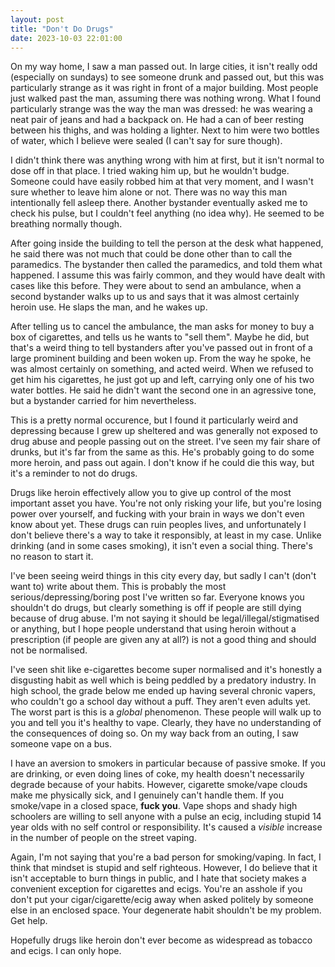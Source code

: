 ```yaml
---
layout: post
title: "Don't Do Drugs"
date: 2023-10-03 22:01:00
---
```


On my way home, I saw a man passed out. In large cities, it isn't really odd (especially on sundays) to see someone drunk and passed out, but this was particularly strange as it was right in front of a major building. Most people just walked past the man, assuming there was nothing wrong. What I found particularly strange was the way the man was dressed: he was wearing a neat pair of jeans and had a backpack on. He had a can of beer resting between his thighs, and was holding a lighter. Next to him were two bottles of water, which I believe were sealed (I can't say for sure though). 

I didn't think there was anything wrong with him at first, but it isn't normal to dose off in that place. I tried waking him up, but he wouldn't budge. Someone could have easily robbed him at that very moment, and I wasn't sure whether to leave him alone or not. There was no way this man intentionally fell asleep there. Another bystander eventually asked me to check his pulse, but I couldn't feel anything (no idea why). He seemed to be breathing normally though. 

After going inside the building to tell the person at the desk what happened, he said there was not much that could be done other than to call the paramedics. The bystander then called the paramedics, and told them what happened. I assume this was fairly common, and they would have dealt with cases like this before. They were about to send an ambulance, when a second bystander walks up to us and says that it was almost certainly heroin use. He slaps the man, and he wakes up.

After telling us to cancel the ambulance, the man asks for money to buy a box of cigarettes, and tells us he wants to "sell them". Maybe he did, but that's a weird thing to tell bystanders after you've passed out in front of a large prominent building and been woken up. From the way he spoke, he was almost certainly on something, and acted weird. When we refused to get him his cigarettes, he just got up and left, carrying only one of his two water bottles. He said he didn't want the second one in an agressive tone, but a bystander carried for him nevertheless. 

This is a pretty normal occurence, but I found it particularly weird and depressing because I grew up sheltered and was generally not exposed to drug abuse and people passing out on the street. I've seen my fair share of drunks, but it's far from the same as this. He's probably going to do some more heroin, and pass out again. I don't know if he could die this way, but it's a reminder to not do drugs. 

Drugs like heroin effectively allow you to give up control of the most important asset you have. You're not only risking your life, but you're losing power over yourself, and fucking with your brain in ways we don't even know about yet. These drugs can ruin peoples lives, and unfortunately I don't believe there's a way to take it responsibly, at least in my case. Unlike drinking (and in some cases smoking), it isn't even a social thing. There's no reason to start it. 

I've been seeing weird things in this city every day, but sadly I can't (don't want to) write about them. This is probably the most serious/depressing/boring post I've written so far. Everyone knows you shouldn't do drugs, but clearly something is off if people are still dying because of drug abuse. I'm not saying it should be legal/illegal/stigmatised or anything, but I hope people understand that using heroin without a prescription (if people are given any at all?) is not a good thing and should not be normalised. 

I've seen shit like e-cigarettes become super normalised and it's honestly a disgusting habit as well which is being peddled by a predatory industry. In high school, the grade below me ended up having several chronic vapers, who couldn't go a school day without a puff. They aren't even adults yet. The worst part is this is a *global* phenomenon. These people will walk up to you and tell you it's healthy to vape. Clearly, they have no understanding of the consequences of doing so. On my way back from an outing, I saw someone vape on a bus. 

I have an aversion to smokers in particular because of passive smoke. If you are drinking, or even doing lines of coke, my health doesn't necessarily degrade because of your habits. However, cigarette smoke/vape clouds make me physically sick, and I genuinely can't handle them. If you smoke/vape in a closed space, **fuck you**. Vape shops and shady high schoolers are willing to sell anyone with a pulse an ecig, including stupid 14 year olds with no self control or responsibility. It's caused a *visible* increase in the number of people on the street vaping.

Again, I'm not saying that you're a bad person for smoking/vaping. In fact, I think that mindset is stupid and self righteous. However, I do believe that it isn't acceptable to burn things in public, and I hate that society makes a convenient exception for cigarettes and ecigs. You're an asshole if you don't put your cigar/cigarette/ecig away when asked politely by someone else in an enclosed space. Your degenerate habit shouldn't be my problem. Get help.

Hopefully drugs like heroin don't ever become as widespread as tobacco and ecigs. I can only hope.


